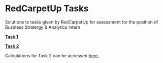 # RedCarpetUp Tasks
Solutions to tasks given by RedCarpetUp for assessment for the position of Business Stratergy & Analytics Intern

[**Task 1**](https://github.com/Sniggdhaa/RedCarpetUp-Tasks/blob/master/Research%20proposal.pdf)

[**Task 2**](https://github.com/Sniggdhaa/RedCarpetUp-Tasks/blob/master/Analysis.pdf)

Calculations for Task 2 can be accessed [here.](https://docs.google.com/spreadsheets/d/1HTWAmqJUyLDOQH6odppQA2HIliFNet7p2h3c8U5tJ38/edit?usp=sharing)
